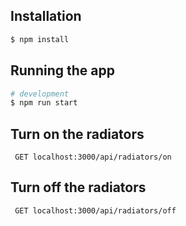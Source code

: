 ## Installation

```bash
$ npm install
```

## Running the app

```bash
# development
$ npm run start
```

## Turn on the radiators
` GET localhost:3000/api/radiators/on`

## Turn off the radiators
` GET localhost:3000/api/radiators/off`